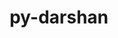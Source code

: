 ---
title: "py-darshan"
layout: cache
categories: [package, develop]
meta: {"compilers": ["gcc@11.4.0"], "num_specs": 11, "num_specs_by_stack": {"e4s": 11, "root": 11}, "oss": ["ubuntu22.04"], "platforms": ["linux"], "stacks": ["e4s", "root"], "targets": ["x86_64_v3"], "versions": ["3.4.7.0"]}
spec_details: [{"compiler": "gcc@11.4.0", "hash": "4kbk5mqvolsxwp5wrunfsqj7kgzlqhqa", "os": "ubuntu22.04", "platform": "linux", "size": "-", "stacks": ["e4s", "root"], "target": "x86_64_v3", "variants": ["build_system=python_pip"], "versions": ["3.4.7.0"]}, {"compiler": "gcc@11.4.0", "hash": "7adomcavbxlelwekfffkpo6ecn3hqrgu", "os": "ubuntu22.04", "platform": "linux", "size": "-", "stacks": ["e4s", "root"], "target": "x86_64_v3", "variants": ["build_system=python_pip"], "versions": ["3.4.7.0"]}, {"compiler": "gcc@11.4.0", "hash": "bmandf5fgc6aoag3xebpdywnbu2ovy5d", "os": "ubuntu22.04", "platform": "linux", "size": "-", "stacks": ["e4s", "root"], "target": "x86_64_v3", "variants": ["build_system=python_pip"], "versions": ["3.4.7.0"]}, {"compiler": "gcc@11.4.0", "hash": "fqfpttywqd2y5ggv24nrxned3irqgpif", "os": "ubuntu22.04", "platform": "linux", "size": "-", "stacks": ["e4s", "root"], "target": "x86_64_v3", "variants": ["build_system=python_pip"], "versions": ["3.4.7.0"]}, {"compiler": "gcc@11.4.0", "hash": "h3ujwyaehrtjabd3jn6hdvybbzbzyf2g", "os": "ubuntu22.04", "platform": "linux", "size": "-", "stacks": ["e4s", "root"], "target": "x86_64_v3", "variants": ["build_system=python_pip"], "versions": ["3.4.7.0"]}, {"compiler": "gcc@11.4.0", "hash": "l3h4qidp24abc7vqqlh4xn74uzlwem7d", "os": "ubuntu22.04", "platform": "linux", "size": "-", "stacks": ["e4s", "root"], "target": "x86_64_v3", "variants": ["build_system=python_pip"], "versions": ["3.4.7.0"]}, {"compiler": "gcc@11.4.0", "hash": "l5uuzjfksfop5cmc37535htazd3ltdva", "os": "ubuntu22.04", "platform": "linux", "size": "-", "stacks": ["e4s", "root"], "target": "x86_64_v3", "variants": ["build_system=python_pip"], "versions": ["3.4.7.0"]}, {"compiler": "gcc@11.4.0", "hash": "lz5phtyerytq5bnr3av44ej56rtthvaw", "os": "ubuntu22.04", "platform": "linux", "size": "-", "stacks": ["e4s", "root"], "target": "x86_64_v3", "variants": ["build_system=python_pip"], "versions": ["3.4.7.0"]}, {"compiler": "gcc@11.4.0", "hash": "mewxjmyszzcq3nv2i5rx5zsxfqnu3vxf", "os": "ubuntu22.04", "platform": "linux", "size": "-", "stacks": ["e4s", "root"], "target": "x86_64_v3", "variants": ["build_system=python_pip"], "versions": ["3.4.7.0"]}, {"compiler": "gcc@11.4.0", "hash": "tqrbduwbk3icqutoslme46gd37zhqx3l", "os": "ubuntu22.04", "platform": "linux", "size": "-", "stacks": ["e4s", "root"], "target": "x86_64_v3", "variants": ["build_system=python_pip"], "versions": ["3.4.7.0"]}, {"compiler": "gcc@11.4.0", "hash": "wnflmu2s6gqx6gyzb4dhlrbyg7smwq2h", "os": "ubuntu22.04", "platform": "linux", "size": "-", "stacks": ["e4s", "root"], "target": "x86_64_v3", "variants": ["build_system=python_pip"], "versions": ["3.4.7.0"]}]
---